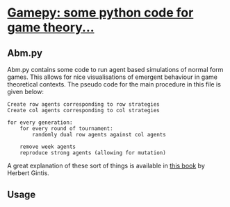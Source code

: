 # [Gamepy: some python code for game theory...](../index.html)

## Abm.py

Abm.py contains some code to run agent based simulations of normal form games. This allows for nice visualisations of emergent behaviour in game theoretical contexts. The pseudo code for the main procedure in this file is given below:

~~~~{.pseudo}
Create row agents corresponding to row strategies
Create col agents corresponding to col strategies

for every generation:
    for every round of tournament:
        randomly dual row agents against col agents

    remove week agents
    reproduce strong agents (allowing for mutation)
~~~~

A great explanation of these sort of things is available in [this book](http://goo.gl/jDvY7) by Herbert Gintis.

## Usage
